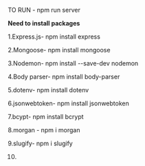 
TO RUN -         npm run server

**Need to install packages**

1.Express.js-   npm install express

2.Mongoose-     npm install mongoose

3.Nodemon-      npm install --save-dev nodemon

4.Body parser-  npm install body-parser

5.dotenv-       npm install dotenv

6.jsonwebtoken- npm install jsonwebtoken

7.bcypt-        npm install bcrypt

8.morgan -      npm i morgan

9.slugify-      npm i slugify

10.

